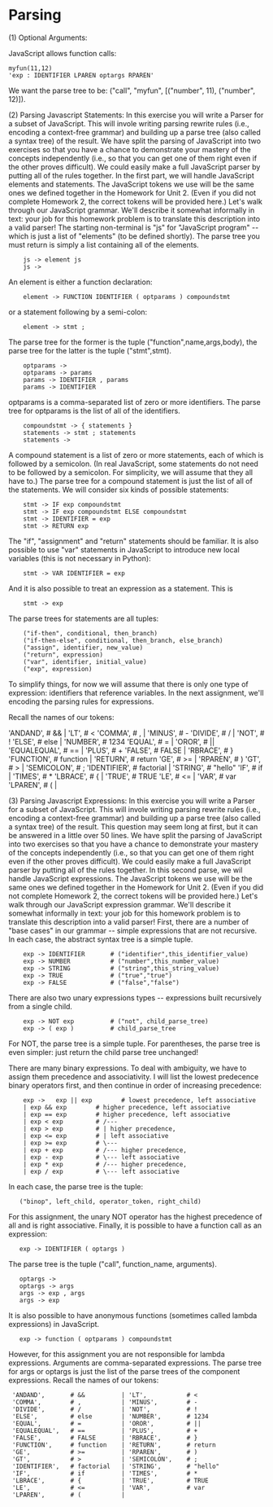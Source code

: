 # Parsing

(1) Optional Arguments: 

JavaScript allows function calls:
    
    myfun(11,12)
    'exp : IDENTIFIER LPAREN optargs RPAREN'

We want the parse tree to be:  ("call", "myfun", [("number", 11), ("number", 12)]).

(2) Parsing Javascript Statements:  In this exercise you will write a Parser for a subset of JavaScript. This will invole writing parsing rewrite rules (i.e., encoding a context-free grammar) and building up a parse tree (also called a syntax tree) of the result.  We have split the parsing of JavaScript into two exercises so that you have a chance to demonstrate your mastery of the concepts independently (i.e., so that you can get one of them right even if the other proves difficult). We could easily make a full JavaScript parser by putting all of the rules together. In the first part, we will handle JavaScript elements and statements. The JavaScript tokens we use will be the same ones we defined together in the Homework for Unit 2. (Even if you did not complete Homework 2, the correct tokens will be provided here.) Let's walk through our JavaScript grammar. We'll describe it somewhat informally in text: your job for this homework problem is to translate this description into a valid parser! The starting non-terminal is "js" for "JavaScript program" -- which is just a list of "elements" (to be defined shortly). The parse tree you must return is simply a list containing all of the elements.  

        js -> element js
        js -> 

An element is either a function declaration: 

        element -> FUNCTION IDENTIFIER ( optparams ) compoundstmt

or a statement following by a semi-colon: 

        element -> stmt ; 
    
The parse tree for the former is the tuple ("function",name,args,body), the parse tree for the latter is the tuple ("stmt",stmt). 

        optparams ->
        optparams -> params
        params -> IDENTIFIER , params
        params -> IDENTIFIER

optparams is a comma-separated list of zero or more identifiers. The parse tree for optparams is the list of all of the identifiers. 

        compoundstmt -> { statements } 
        statements -> stmt ; statements
        statements -> 

A compound statement is a list of zero or more statements, each of which is followed by a semicolon. (In real JavaScript, some statements do not need to be followed by a semicolon. For simplicity, we will assume that they all have to.) The parse tree for a compound statement is just the list of all of the statements. We will consider six kinds of possible statements: 

        stmt -> IF exp compoundstmt     
        stmt -> IF exp compoundstmt ELSE compoundstmt
        stmt -> IDENTIFIER = exp 
        stmt -> RETURN exp 

The "if", "assignment" and "return" statements should be familiar. It is also possible to use "var" statements in JavaScript to introduce new local variables (this is not necessary in Python): 

        stmt -> VAR IDENTIFIER = exp 

And it is also possible to treat an expression as a statement. This is 

        stmt -> exp 

The parse trees for statements are all tuples:
        
        ("if-then", conditional, then_branch)
        ("if-then-else", conditional, then_branch, else_branch)
        ("assign", identifier, new_value) 
        ("return", expression)
        ("var", identifier, initial_value) 
        ("exp", expression) 

To simplify things, for now we will assume that there is only one type of expression: identifiers that reference variables. In the next assignment, we'll encoding the parsing rules for expressions.

Recall the names of our tokens: 

'ANDAND',       # &&          | 'LT',           # <
'COMMA',        # ,           | 'MINUS',        # -
'DIVIDE',       # /           | 'NOT',          # !
'ELSE',         # else        | 'NUMBER',       # 1234 
'EQUAL',        # =           | 'OROR',         # ||
'EQUALEQUAL',   # ==          | 'PLUS',         # +
'FALSE',        # FALSE       | 'RBRACE',       # }
'FUNCTION',     # function    | 'RETURN',       # return
'GE',           # >=          | 'RPAREN',       # )
'GT',           # >           | 'SEMICOLON',    # ;
'IDENTIFIER',   # factorial   | 'STRING',       # "hello"
'IF',           # if          | 'TIMES',        # *
'LBRACE',       # {           | 'TRUE',         # TRUE
'LE',           # <=          | 'VAR',          # var 
'LPAREN',       # (           |

(3) Parsing Javascript Expressions:  In this exercise you will write a Parser for a subset of JavaScript. This will invole writing parsing rewrite rules (i.e., encoding a context-free grammar) and building up a parse tree (also called a syntax tree) of the result. This question may seem long at first, but it can be answered in a little over 50 lines. We have split the parsing of JavaScript into two exercises so that you have a chance to demonstrate your mastery of the concepts independently (i.e., so that you can get one of them right even if the other proves difficult). We could easily make a full JavaScript parser by putting all of the rules together. In this second parse, we wil handle JavaScript expressions. The JavaScript tokens we use will be the same ones we defined together in the Homework for Unit 2. (Even if you did not complete Homework 2, the correct tokens will be provided here.) Let's walk through our JavaScript expression grammar. We'll describe it somewhat informally in text: your job for this homework problem is to translate this description into a valid parser! First, there are a number of "base cases" in our grammar -- simple expressions that are not recursive. In each case, the abstract syntax tree is a simple tuple.

        exp -> IDENTIFIER       # ("identifier",this_identifier_value)
        exp -> NUMBER           # ("number",this_number_value)
        exp -> STRING           # ("string",this_string_value) 
        exp -> TRUE             # ("true","true") 
        exp -> FALSE            # ("false","false") 

There are also two unary expressions types -- expressions built recursively from a single child.

        exp -> NOT exp          # ("not", child_parse_tree)
        exp -> ( exp )          # child_parse_tree

For NOT, the parse tree is a simple tuple. For parentheses, the parse tree is even simpler: just return the child parse tree unchanged! 

There are many binary expressions. To deal with ambiguity, we have to assign them precedence and associativity.  I will list the lowest predecence binary operators first, and then continue in order of increasing precedence: 

        exp ->   exp || exp        # lowest precedence, left associative
        | exp && exp        # higher precedence, left associative 
        | exp == exp        # higher precedence, left associative
        | exp < exp         # /---
        | exp > exp         # | higher precedence, 
        | exp <= exp        # | left associative
        | exp >= exp        # \---
        | exp + exp         # /--- higher precedence,
        | exp - exp         # \--- left associative
        | exp * exp         # /--- higher precedence,
        | exp / exp         # \--- left associative

In each case, the parse tree is the tuple:
 
       ("binop", left_child, operator_token, right_child) 

For this assignment, the unary NOT operator has the highest precedence of all and is right associative. Finally, it is possible to have a function call as an expression:

       exp -> IDENTIFIER ( optargs ) 

The parse tree is the tuple ("call", function_name, arguments). 

       optargs -> 
       optargs -> args
       args -> exp , args
       args -> exp 

It is also possible to have anonymous functions (sometimes called lambda expressions) in JavaScript. 

       exp -> function ( optparams ) compoundstmt

However, for this assignment you are not responsible for lambda expressions. Arguments are comma-separated expressions. The parse tree for args or optargs is just the list of the parse trees of the component expressions. Recall the names of our tokens: 

     'ANDAND',       # &&          | 'LT',           # <
     'COMMA',        # ,           | 'MINUS',        # -
     'DIVIDE',       # /           | 'NOT',          # !
     'ELSE',         # else        | 'NUMBER',       # 1234 
     'EQUAL',        # =           | 'OROR',         # ||
     'EQUALEQUAL',   # ==          | 'PLUS',         # +
     'FALSE',        # FALSE       | 'RBRACE',       # }
     'FUNCTION',     # function    | 'RETURN',       # return
     'GE',           # >=          | 'RPAREN',       # )
     'GT',           # >           | 'SEMICOLON',    # ;
     'IDENTIFIER',   # factorial   | 'STRING',       # "hello"
     'IF',           # if          | 'TIMES',        # *
     'LBRACE',       # {           | 'TRUE',         # TRUE
     'LE',           # <=          | 'VAR',          # var 
     'LPAREN',       # (           |
